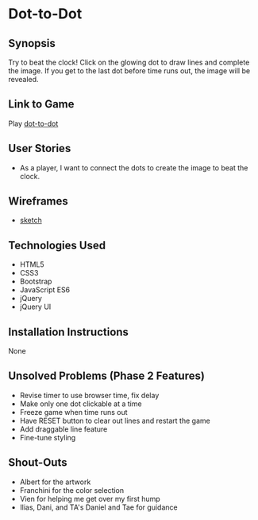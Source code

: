 # Dot-to-Dot

## Synopsis
Try to beat the clock! Click on the glowing dot to draw lines and complete the image. If you get to the last dot before time runs out, the image will be revealed.


## Link to Game
Play [dot-to-dot](http://dot-to-dot.bitballoon.com/)


## User Stories
* As a player, I want to connect the dots to create the image to beat the clock.


## Wireframes
* [sketch](https://github.com/cjyueh/Dot-to-Dot/blob/master/wireframe.JPG)


## Technologies Used
* HTML5
* CSS3
* Bootstrap
* JavaScript ES6
* jQuery
* jQuery UI


## Installation Instructions
None


## Unsolved Problems (Phase 2 Features)
* Revise timer to use browser time, fix delay
* Make only one dot clickable at a time
* Freeze game when time runs out
* Have RESET button to clear out lines and restart the game
* Add draggable line feature
* Fine-tune styling


## Shout-Outs
* Albert for the artwork
* Franchini for the color selection
* Vien for helping me get over my first hump
* Ilias, Dani, and TA's Daniel and Tae for guidance
